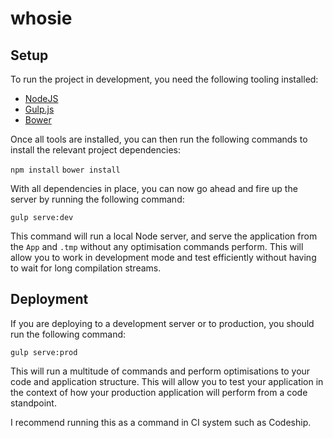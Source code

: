 # whosie

## Setup

To run the project in development, you need the following tooling installed:

- [NodeJS](http://nodejs.org/)
- [Gulp.js](http://gulpjs.com/)
- [Bower](http://bower.io/)

Once all tools are installed, you can then run the following commands to install the relevant project dependencies:

```npm install```
```bower install```

With all dependencies in place, you can now go ahead and fire up the server by running the following command:

```gulp serve:dev```

This command will run a local Node server, and serve the application from the ```App``` and ```.tmp``` without any optimisation commands perform. This will allow you to work in development mode and test efficiently without having to wait for long compilation streams.

## Deployment

If you are deploying to a development server or to production, you should run the following command:

```gulp serve:prod```

This will run a multitude of commands and perform optimisations to your code and application structure. This will allow you to test your application in the context of how your production application will perform from a code standpoint.

I recommend running this as a command in CI system such as Codeship.
